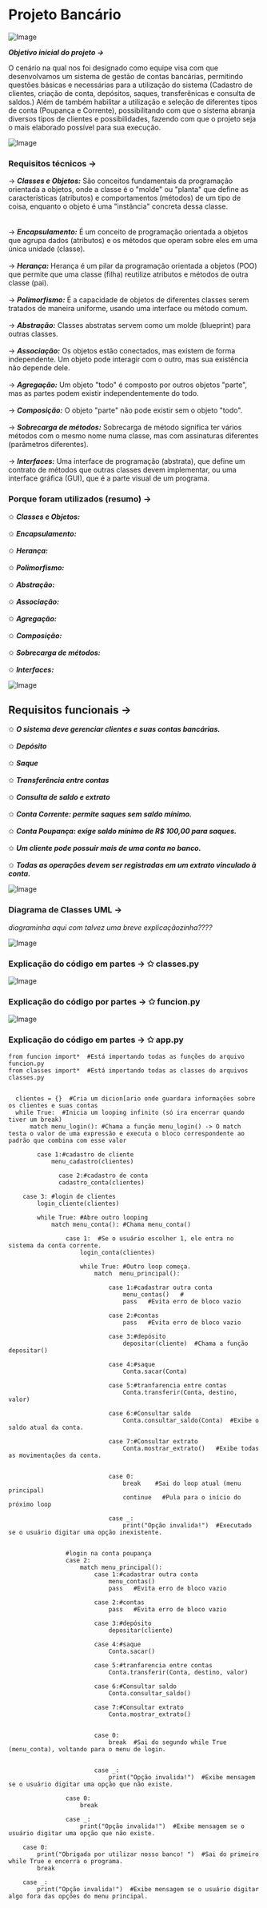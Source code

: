 # Projeto Bancário

![Image](https://github.com/user-attachments/assets/ba2b7ec5-1107-4e15-813a-ff9b4e3f859c)

***Objetivo inicial do projeto →***

O cenário na qual nos foi designado como equipe visa com que desenvolvamos um sistema de gestão de contas bancárias, permitindo questões básicas e necessárias para a utilização do sistema (Cadastro de clientes, criação de conta, depósitos, saques, transferênicas e consulta de saldos.) Além de também habilitar a utilização e seleção de diferentes tipos de conta (Poupança e Corrente), possibilitando com que o sistema abranja diversos tipos de clientes e possibilidades, fazendo com que o projeto seja o mais elaborado possível para sua execução. 

![Image](https://github.com/user-attachments/assets/ba2b7ec5-1107-4e15-813a-ff9b4e3f859c)

### Requisitos técnicos  →

→ ***Classes e Objetos:*** São conceitos fundamentais da programação orientada a objetos, onde a classe é o "molde" ou "planta" que define as características (atributos) e comportamentos (métodos) de um tipo de coisa, enquanto o objeto é uma "instância" concreta dessa classe.  
<br><br> → ***Encapsulamento:*** É um conceito de programação orientada a objetos que agrupa dados (atributos) e os métodos que operam sobre eles em uma única unidade (classe).
<br><br> → ***Herança:*** Herança é um pilar da programação orientada a objetos (POO) que permite que uma classe (filha) reutilize atributos e métodos de outra classe (pai).
<br><br> → ***Polimorfismo:*** É a capacidade de objetos de diferentes classes serem tratados de maneira uniforme, usando uma interface ou método comum. 
<br><br> → ***Abstração:*** Classes abstratas servem como um molde (blueprint) para outras classes.
<br><br> → ***Associação:*** Os objetos estão conectados, mas existem de forma independente. Um objeto pode interagir com o outro, mas sua existência não depende dele.
<br><br> → ***Agregação:***  Um objeto "todo" é composto por outros objetos "parte", mas as partes podem existir independentemente do todo.
<br><br> → ***Composição:***  O objeto "parte" não pode existir sem o objeto "todo".
<br><br> → ***Sobrecarga de métodos:*** Sobrecarga de método significa ter vários métodos com o mesmo nome numa classe, mas com assinaturas diferentes (parâmetros diferentes).
<br><br> → ***Interfaces:*** Uma interface de programação (abstrata), que define um contrato de métodos que outras classes devem implementar, ou uma interface gráfica (GUI), que é a parte visual de um programa.

### Porque foram utilizados (resumo) →

✩ ***Classes e Objetos:***
<br><br> ✩ ***Encapsulamento:***
<br><br> ✩ ***Herança:***
<br><br> ✩ ***Polimorfismo:***
<br><br> ✩ ***Abstração:***
<br><br> ✩ ***Associação:***
<br><br> ✩ ***Agregação:***
<br><br> ✩ ***Composição:***
<br><br> ✩ ***Sobrecarga de métodos:***
<br><br> ✩ ***Interfaces:*** 

![Image](https://github.com/user-attachments/assets/ba2b7ec5-1107-4e15-813a-ff9b4e3f859c)

## Requisitos funcionais →

✩ ***O sistema deve gerenciar clientes e suas contas bancárias.***
<br><br>✩ ***Depósito***
<br><br>✩ ***Saque***
<br><br>✩ ***Transferência entre contas***
<br><br>✩ ***Consulta de saldo e extrato***
<br><br>✩ ***Conta Corrente: permite saques sem saldo mínimo.***
<br><br>✩ ***Conta Poupança: exige saldo mínimo de R$ 100,00 para saques.***
<br><br>✩ ***Um cliente pode possuir mais de uma conta no banco.***
<br><br>✩ ***Todas as operações devem ser registradas em um extrato vinculado à conta.***

![Image](https://github.com/user-attachments/assets/ba2b7ec5-1107-4e15-813a-ff9b4e3f859c)

### Diagrama de Classes UML →

*diagraminha aqui com talvez uma breve explicaçãozinha????*

![Image](https://github.com/user-attachments/assets/ba2b7ec5-1107-4e15-813a-ff9b4e3f859c)


### Explicação do código em partes → ✩ classes.py



![Image](https://github.com/user-attachments/assets/ba2b7ec5-1107-4e15-813a-ff9b4e3f859c)


### Explicação do código por partes → ✩ funcion.py



![Image](https://github.com/user-attachments/assets/ba2b7ec5-1107-4e15-813a-ff9b4e3f859c)


### Explicação do código em partes → ✩ app.py



    from funcion import*  #Está importando todas as funções do arquivo funcion.py
    from classes import*  #Está importando todas as classes do arquivos classes.py


      clientes = {}  #Cria um dicion[ario onde guardara informações sobre os clientes e suas contas
      while True:  #Inicia um looping infinito (só ira encerrar quando tiver um break)
          match menu_login(): #Chama a função menu_login() -> O match testa o valor de uma expressão e executa o bloco correspondente ao padrão que combina com esse valor
          
            case 1:#cadastro de cliente 
                menu_cadastro(clientes) 
                
                  case 2:#cadastro de conta
                  cadastro_conta(clientes)  
            
        case 3: #login de clientes
            login_cliente(clientes)
            
            while True: #Abre outro looping
                match menu_conta(): #Chama menu_conta() 
                        
                    case 1:  #Se o usuário escolher 1, ele entra no sistema da conta corrente.
                        login_conta(clientes) 
                        
                        while True: #Outro loop começa.
                            match  menu_principal():
                            
                                case 1:#cadastrar outra conta
                                    menu_contas()   #
                                    pass   #Evita erro de bloco vazio 

                                case 2:#contas
                                    pass   #Evita erro de bloco vazio 

                                case 3:#depósito
                                    depositar(cliente)  #Chama a função depositar() 

                                case 4:#saque
                                    Conta.sacar(Conta)  

                                case 5:#tranfarencia entre contas
                                    Conta.transferir(Conta, destino, valor)

                                case 6:#Consultar saldo
                                    Conta.consultar_saldo(Conta)  #Exibe o saldo atual da conta.

                                case 7:#Consultar extrato
                                    Conta.mostrar_extrato()   #Exibe todas as movimentações da conta.

                                
                                case 0:    
                                    break    #Sai do loop atual (menu principal)
                                    continue   #Pula para o início do próximo loop

                                case _:
                                    print("Opção invalida!")  #Executado se o usuário digitar uma opção inexistente.
                                
                        
                    #login na conta poupança
                    case 2:
                        match menu_principal():
                            case 1:#cadastrar outra conta
                                menu_contas()
                                pass   #Evita erro de bloco vazio 
                            
                            case 2:#contas
                                pass   #Evita erro de bloco vazio 

                            case 3:#depósito
                                depositar(cliente)

                            case 4:#saque
                                Conta.sacar()

                            case 5:#tranfarencia entre contas
                                Conta.transferir(Conta, destino, valor)

                            case 6:#Consultar saldo
                                Conta.consultar_saldo()

                            case 7:#Consultar extrato
                                Conta.mostrar_extrato()

                        
                            case 0:
                                break  #Sai do segundo while True (menu_conta), voltando para o menu de login.
                          
                            
                            case _:
                                print("Opção invalida!")  #Exibe mensagem se o usuário digitar uma opção que não existe.

                    case 0:
                        break
                    
                    case _:
                        print("Opção invalida!")  #Exibe mensagem se o usuário digitar uma opção que não existe.
   
        case 0:
            print("Obrigada por utilizar nosso banco! ")  #Sai do primeiro while True e encerra o programa.
            break
        
        case _:
            print("Opção invalida!")  #Exibe mensagem se o usuário digitar algo fora das opções do menu principal.
